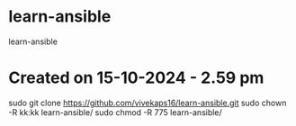 # learn-ansible
learn-ansible

Created on 15-10-2024 - 2.59 pm
=============================================

sudo git clone https://github.com/vivekaps16/learn-ansible.git
sudo chown -R kk:kk learn-ansible/
sudo chmod -R 775 learn-ansible/
  
